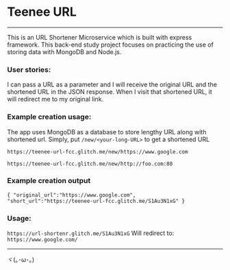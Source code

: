 Teenee URL
=========================

----------------------------
This is an URL Shortener Microservice which is built with express framework. This back-end study project focuses on practicing the use of storing data with MongoDB and Node.js. 


### User stories:
I can pass a URL as a parameter and I will receive the original URL and the shortened URL in the JSON response.
When I visit that shortened URL, it will redirect me to my original link.


### Example creation usage:

The app uses MongoDB as a database to store lengthy URL along with
shortened url. Simply, put `/new/<your-long-URL>` to get a shortened URL

```
https://teenee-url-fcc.glitch.me/new/https://www.google.com

https://teenee-url-fcc.glitch.me/new/http://foo.com:80
```

### Example creation output
```
{ "original_url":"https://www.google.com", "short_url":"https://teenee-url-fcc.glitch.me/S1Au3N1xG" }
```

### Usage:
`
https://url-shortenr.glitch.me/S1Au3N1xG
`
Will redirect to:
`
https://www.google.com/
`

-------------------
ヾ(｡･ω･｡)